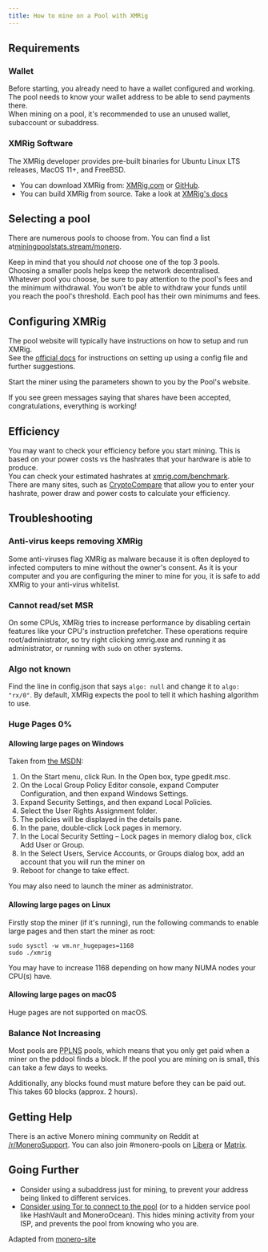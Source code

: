 ```yaml
---
title: How to mine on a Pool with XMRig
---
```


## Requirements
### Wallet

Before starting, you already need to have a wallet configured and
working. The pool needs to know your wallet address to be able to send
payments there.    
When mining on a pool, it's recommended to use an unused wallet, subaccount or subaddress.

### XMRig Software

The XMRig developer provides pre-built binaries for Ubuntu Linux LTS releases, MacOS 11+, and FreeBSD.

- You can download XMRig from: [XMRig.com](https://xmrig.com/download) or [GitHub](https://github.com/xmrig/xmrig/releases/latest).
- You can build XMRig from source. Take a look at [XMRig's docs](https://xmrig.com/docs/miner/build)

## Selecting a pool

There are numerous pools to choose from. You can find a list at[miningpoolstats.stream/monero](https://miningpoolstats.stream/monero).

Keep in mind that you should _not_ choose one of the top 3 pools.    
Choosing a smaller pools helps keep the network decentralised.    
Whatever pool you choose, be sure to pay attention to the pool's fees and the minimum withdrawal. You won't be able to withdraw your funds until you reach the pool's threshold. Each pool has their own minimums and fees.

## Configuring XMRig

The pool website will typically have instructions on how to setup and run XMRig.    
See the [official docs](https://xmrig.com/docs/miner/config) for instructions on setting up using a config file and further suggestions.

Start the miner using the parameters shown to you by the Pool's website.

If you see green messages saying that shares have been accepted,
congratulations, everything is working!

## Efficiency

You may want to check your efficiency before you start mining. This is based on your power costs vs the hashrates that your hardware is able to produce.    
You can check your estimated hashrates at [xmrig.com/benchmark](https://xmrig.com/benchmark/).    
There are many sites, such as [CryptoCompare](https://www.cryptocompare.com/mining/calculator/xmr/) that allow you to enter your hashrate, power draw and power costs to calculate your efficiency.
## Troubleshooting

### Anti-virus keeps removing XMRig

Some anti-viruses flag XMRig as malware because it is often deployed
to infected computers to mine without the owner's consent. As it is
your computer and you are configuring the miner to mine for you, it is
safe to add XMRig to your anti-virus whitelist.

### Cannot read/set MSR

On some CPUs, XMRig tries to increase performance by disabling certain
features like your CPU's instruction prefetcher. These operations
require root/administrator, so try right clicking xmrig.exe and
running it as administrator, or running with `sudo` on other
systems.

### Algo not known

Find the line in config.json that says `algo: null` and change it to
`algo: "rx/0"`. By default, XMRig expects the pool to tell it which
hashing algorithm to use.

### Huge Pages 0%

#### Allowing large pages on Windows

Taken from [the MSDN](https://docs.microsoft.com/en-us/sql/database-engine/configure-windows/enable-the-lock-pages-in-memory-option-windows?view=sql-server-ver15):

1. On the Start menu, click Run. In the Open box, type gpedit.msc.
2. On the Local Group Policy Editor console, expand Computer Configuration, and then expand Windows Settings.
3. Expand Security Settings, and then expand Local Policies.
4. Select the User Rights Assignment folder.
5. The policies will be displayed in the details pane.
6. In the pane, double-click Lock pages in memory.
7. In the Local Security Setting – Lock pages in memory dialog box, click Add User or Group.
8. In the Select Users, Service Accounts, or Groups dialog box, add an account that you will run the miner on
9. Reboot for change to take effect.

You may also need to launch the miner as administrator.

#### Allowing large pages on Linux

Firstly stop the miner (if it's running), run the following commands to enable
large pages and then start the miner as root:

	sudo sysctl -w vm.nr_hugepages=1168
	sudo ./xmrig

You may have to increase 1168 depending on how many NUMA nodes your
CPU(s) have.

#### Allowing large pages on macOS

Huge pages are not supported on macOS.

### Balance Not Increasing

Most pools are <abbr title="Pay Per Last N Shares">PPLNS</abbr> pools, which means that you only get paid when a miner on the pddool finds a block. If the pool you are mining on is small, this can take a few days to weeks.

Additionally, any blocks found must mature before they can be paid out. This takes 60 blocks (approx. 2 hours).

## Getting Help

There is an active Monero mining community on Reddit at [/r/MoneroSupport](https://www.reddit.com/r/MoneroSupport/). You can
also join #monero-pools on [Libera](https://web.libera.chat/?channel=#monero-pools) or [Matrix](https://matrix.to/#/%23monero-pools:monero.social).

## Going Further

* Consider using a subaddress just for mining, to prevent your address
  being linked to different services.
* [Consider using Tor to connect to the
  pool](https://xmrig.com/docs/miner/tor) (or to a hidden service pool
  like HashVault and MoneroOcean). This hides mining
  activity from your ISP, and prevents the pool from knowing who you
  are.

Adapted from [monero-site](https://github.com/monero-project/monero-site/commit/ee03c625e6257f25ac8f1d2d2ba57ec2891f48d2)